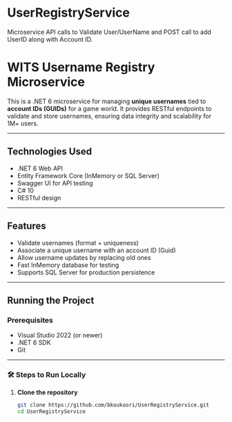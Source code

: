 # UserRegistryService
Microservice API calls to Validate User/UserName and POST call to add UserID along with Account ID.


#  WITS Username Registry Microservice

This is a .NET 6 microservice for managing **unique usernames** tied to **account IDs (GUIDs)** for a game world. It provides RESTful endpoints to validate and store usernames, ensuring data integrity and scalability for 1M+ users.

---

## Technologies Used

- .NET 6 Web API
- Entity Framework Core (InMemory or SQL Server)
- Swagger UI for API testing
- C# 10
- RESTful design

---

##  Features

- Validate usernames (format + uniqueness)
- Associate a unique username with an account ID (Guid)
- Allow username updates by replacing old ones
- Fast InMemory database for testing
- Supports SQL Server for production persistence

---

## Running the Project

### Prerequisites

- Visual Studio 2022 (or newer)
- .NET 6 SDK
- Git

---

### 🛠️ Steps to Run Locally

1. **Clone the repository**  
   ```bash
   git clone https://github.com/bkoukoori/UserRegistryService.git
   cd UserRegistryService
